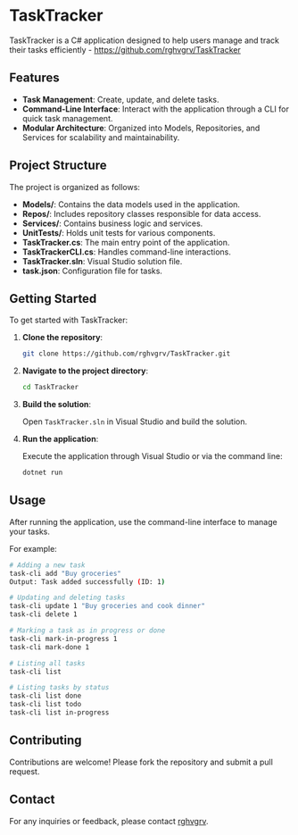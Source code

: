
# TaskTracker

TaskTracker is a C# application designed to help users manage and track their tasks efficiently - https://github.com/rghvgrv/TaskTracker

## Features

- **Task Management**: Create, update, and delete tasks.
- **Command-Line Interface**: Interact with the application through a CLI for quick task management.
- **Modular Architecture**: Organized into Models, Repositories, and Services for scalability and maintainability.

## Project Structure

The project is organized as follows:

- **Models/**: Contains the data models used in the application.
- **Repos/**: Includes repository classes responsible for data access.
- **Services/**: Contains business logic and services.
- **UnitTests/**: Holds unit tests for various components.
- **TaskTracker.cs**: The main entry point of the application.
- **TaskTrackerCLI.cs**: Handles command-line interactions.
- **TaskTracker.sln**: Visual Studio solution file.
- **task.json**: Configuration file for tasks.

## Getting Started

To get started with TaskTracker:

1. **Clone the repository**:

   ```bash
   git clone https://github.com/rghvgrv/TaskTracker.git
   ```

2. **Navigate to the project directory**:

   ```bash
   cd TaskTracker
   ```

3. **Build the solution**:

   Open `TaskTracker.sln` in Visual Studio and build the solution.

4. **Run the application**:

   Execute the application through Visual Studio or via the command line:

   ```bash
   dotnet run
   ```

## Usage

After running the application, use the command-line interface to manage your tasks.

For example:

```bash
# Adding a new task
task-cli add "Buy groceries"
Output: Task added successfully (ID: 1)

# Updating and deleting tasks
task-cli update 1 "Buy groceries and cook dinner"
task-cli delete 1

# Marking a task as in progress or done
task-cli mark-in-progress 1
task-cli mark-done 1

# Listing all tasks
task-cli list

# Listing tasks by status
task-cli list done
task-cli list todo
task-cli list in-progress
```

## Contributing

Contributions are welcome! Please fork the repository and submit a pull request.

## Contact

For any inquiries or feedback, please contact [rghvgrv](https://github.com/rghvgrv).

